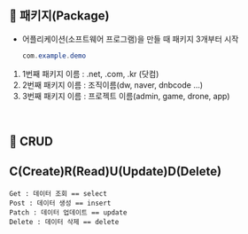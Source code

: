 ## 🌈 패키지(Package)

- 어플리케이션(소프트웨어 프로그램)을 만들 때 패키지 3개부터 시작
  ```java
  com.example.demo
  ```

1. 1번째 패키지 이름 : .net, .com, .kr (닷컴)
2. 2번째 패키지 이름 : 조직이름(dw, naver, dnbcode ...)
3. 3번째 패키지 이름 : 프로젝트 이름(admin, game, drone, app)

<br>

## 🌈 CRUD

## C(Create)R(Read)U(Update)D(Delete)

```
Get : 데이터 조회 == select
Post : 데이터 생성 == insert
Patch : 데이터 업데이트 == update
Delete : 데이터 삭제 == delete
```
